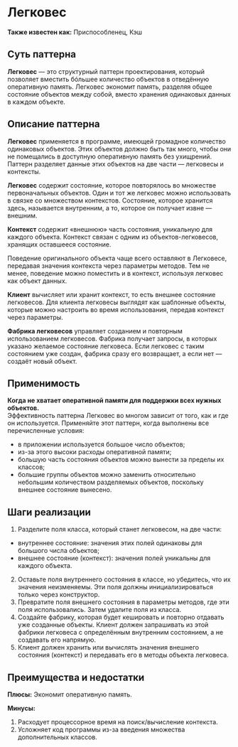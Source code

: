 # Легковес
**Также известен как:** Приспособленец, Кэш

## Суть паттерна
**Легковес** — это структурный паттерн проектирования, который позволяет вместить бóльшее количество объектов в отведённую оперативную память. Легковес экономит память, разделяя общее состояние объектов между собой, вместо хранения одинаковых данных в каждом объекте.

## Описание паттерна
**Легковес** применяется в программе, имеющей громадное количество одинаковых объектов. Этих объектов должно быть так много, чтобы они не помещались в доступную оперативную память без ухищрений. Паттерн разделяет данные этих объектов на две части — легковесы и контексты.

**Легковес** содержит состояние, которое повторялось во множестве первоначальных объектов. Один и тот же легковес можно использовать в связке со множеством контекстов. Состояние, которое хранится здесь, называется внутренним, а то, которое он получает извне — внешним.

**Контекст** содержит «внешнюю» часть состояния, уникальную для каждого объекта. Контекст связан с одним из объектов-легковесов, хранящих оставшееся состояние.

Поведение оригинального объекта чаще всего оставляют в Легковесе, передавая значения контекста через параметры методов. Тем не менее, поведение можно поместить и в контекст, используя легковес как объект данных.

**Клиент** вычисляет или хранит контекст, то есть внешнее состояние легковесов. Для клиента легковесы выглядят как шаблонные объекты, которые можно настроить во время использования, передав контекст через параметры.

**Фабрика легковесов** управляет созданием и повторным использованием легковесов. Фабрика получает запросы, в которых указано желаемое состояние легковеса. Если легковес с таким состоянием уже создан, фабрика сразу его возвращает, а если нет — создаёт новый объект.

## Применимость
**Когда не хватает оперативной памяти для поддержки всех нужных объектов.**</br>
Эффективность паттерна Легковес во многом зависит от того, как и где он используется. Применяйте этот паттерн, когда выполнены все перечисленные условия:
- в приложении используется большое число объектов;
- из-за этого высоки расходы оперативной памяти;
- большую часть состояния объектов можно вынести за пределы их классов;
- большие группы объектов можно заменить относительно небольшим количеством разделяемых объектов, поскольку внешнее состояние вынесено.

## Шаги реализации
1) Разделите поля класса, который станет легковесом, на две части:
- внутреннее состояние: значения этих полей одинаковы для большого числа объектов;
- внешнее состояние (контекст): значения полей уникальны для каждого объекта.
2) Оставьте поля внутреннего состояния в классе, но убедитесь, что их значения неизменяемы. Эти поля должны инициализироваться только через конструктор.
3) Превратите поля внешнего состояния в параметры методов, где эти поля использовались. Затем удалите поля из класса.
4) Создайте фабрику, которая будет кешировать и повторно отдавать уже созданные объекты. Клиент должен запрашивать из этой фабрики легковеса с определённым внутренним состоянием, а не создавать его напрямую.
5) Клиент должен хранить или вычислять значения внешнего состояния (контекст) и передавать его в методы объекта легковеса.

## Преимущества и недостатки
**Плюсы:** Экономит оперативную память.

**Минусы:**
1) Расходует процессорное время на поиск/вычисление контекста.
2) Усложняет код программы из-за введения множества дополнительных классов.